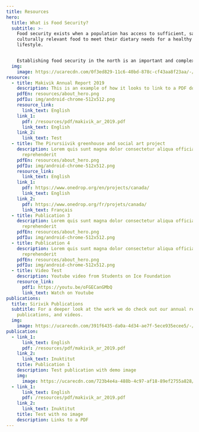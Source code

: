 ```yaml
---
title: Resources
hero:
  title: What is Food Security?
  subtitle: >-
    Food security exists when a population has access to sufficient, safe and
    culturally relevant food to meet their dietary needs for a healthy
    lifestyle.


    Establishing food security in the north is an important and complex task.  We compiled several documents on the topic so you can learn more.
  img:
    image: https://ucarecdn.com/0f3ed829-11c6-40bd-878c-cf43aa8f23aa/-/resize/800x/resources_hero_1-min.jpg
resource:
  - title: Makivik Annual Report 2019
    description: This is an example of how it looks to link to a PDF document
    pdfEn: resources/about_hero.png
    pdfIu: img/android-chrome-512x512.png
    resource_link:
      link_text: English
    link_1:
      pdf: /resources/pdf/makivik_ar_2019.pdf
      link_text: English
    link_2:
      link_text: Test
  - title: The Pirursiivik greenhouse and social art project
    description: Lorem quis sunt magna dolor consectetur aliqua officia laborum
      reprehenderit
    pdfEn: resources/about_hero.png
    pdfIu: img/android-chrome-512x512.png
    resource_link:
      link_text: English
    link_1:
      pdf: https://www.onedrop.org/en/projects/canada/
      link_text: English
    link_2:
      pdf: https://www.onedrop.org/fr/projets/canada/
      link_text: Français
  - title: Publication 3
    description: Lorem quis sunt magna dolor consectetur aliqua officia laborum
      reprehenderit
    pdfEn: resources/about_hero.png
    pdfIu: img/android-chrome-512x512.png
  - title: Publication 4
    description: Lorem quis sunt magna dolor consectetur aliqua officia laborum
      reprehenderit
    pdfEn: resources/about_hero.png
    pdfIu: img/android-chrome-512x512.png
  - title: Video Test
    description: Youtube video from Students on Ice Foundation
    resource_link:
      pdf1: https://youtu.be/oFGECanGMbQ
      link_text: Watch on Youtube
publications:
  title: Sirivik Publications
  subtitle: For a deeper look at the work we do check out our annual reports,
    publications, and videos.
  img:
    image: https://ucarecdn.com/391f6435-da0a-4d34-ae7f-5ece935ecee5/-/resize/800x/resources_hero_3-min.jpg
publication:
  - link_1:
      link_text: English
      pdf: /resources/pdf/makivik_ar_2019.pdf
    link_2:
      link_text: Inuktitut
    title: Publication 1
    description: Test publication with demo image
    img:
      image: https://ucarecdn.com/723b4e4a-488b-4c97-af18-89ef2755a828/-/resize/400x300/about_staff_placeholder.jpg
  - link_1:
      link_text: English
      pdf: /resources/pdf/makivik_ar_2019.pdf
    link_2:
      link_text: Inuktitut
    title: Test with no image
    description: Links to a PDF
---
```

